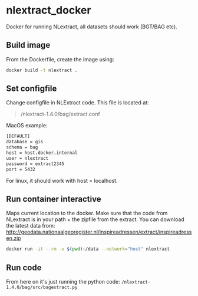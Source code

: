 # nlextract_docker
Docker for running NLextract, all datasets should work (BGT/BAG etc). 

## Build image
From the Dockerfile, create the image using: 
```bash
docker build -t nlextract .
```

## Set configfile
Change configfile in NLExtract code. This file is located at:
> /nlextract-1.4.0/bag/extract.conf

MacOS example:

```bash
[DEFAULT]
database = gis
schema = bag
host = host.docker.internal
user = nlextract
password = extract2345
port = 5432
```

For linux, it should work with host = localhost.

## Run container interactive

Maps current location to the docker. Make sure that the code from NLextract is in your path + the zipfile from the extract. You can download the latest data from: 
http://geodata.nationaalgeoregister.nl/inspireadressen/extract/inspireadressen.zip 

```bash
docker run -it --rm -v $(pwd):/data --network="host" nlextract
```

## Run code

From here on it's just running the python code: `/nlextract-1.4.0/bag/src/bagextract.py`
